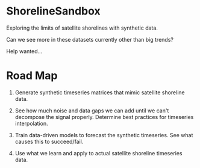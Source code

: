 # ShorelineSandbox
Exploring the limits of satellite shorelines with synthetic data.

Can we see more in these datasets currently other than big trends?

Help wanted...

# Road Map

1. Generate synthetic timeseries matrices that mimic satellite shoreline data.

2. See how much noise and data gaps we can add until we can't decompose the signal properly. Determine best practices for timeseries interpolation.

3. Train data-driven models to forecast the synthetic timeseries. See what causes this to succeed/fail.

4. Use what we learn and apply to actual satellite shoreline timeseries data.
